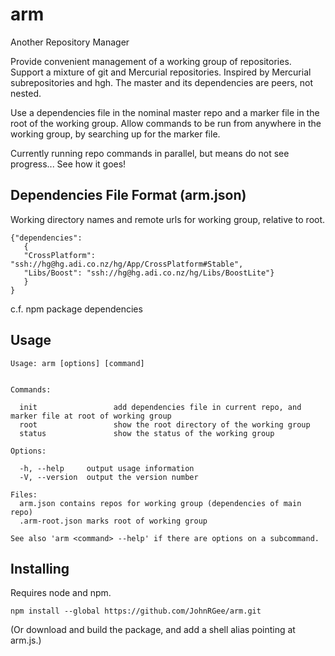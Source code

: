 # arm

Another Repository Manager

Provide convenient management of a working group of repositories. Support a mixture of git and Mercurial repositories. Inspired by Mercurial subrepositories and hgh. The master and its dependencies are peers, not nested.  

Use a dependencies file in the nominal master repo and a marker file in the root of the working group. Allow commands to be run from anywhere in the working group, by searching up for the marker file.

Currently running repo commands in parallel, but means do not see progress... See how it goes!

## Dependencies File Format (arm.json)

Working directory names and remote urls for working group, relative to root.

    {"dependencies":
       {
       "CrossPlatform": "ssh://hg@hg.adi.co.nz/hg/App/CrossPlatform#Stable",
       "Libs/Boost": "ssh://hg@hg.adi.co.nz/hg/Libs/BoostLite"}
       }
    }

c.f. npm package dependencies

## Usage

    Usage: arm [options] [command]


    Commands:

      init                 add dependencies file in current repo, and marker file at root of working group
      root                 show the root directory of the working group
      status               show the status of the working group

    Options:

      -h, --help     output usage information
      -V, --version  output the version number

    Files:
      arm.json contains repos for working group (dependencies of main repo)
      .arm-root.json marks root of working group

    See also 'arm <command> --help' if there are options on a subcommand.

## Installing

Requires node and npm.

    npm install --global https://github.com/JohnRGee/arm.git

(Or download and build the package, and add a shell alias pointing at arm.js.)
